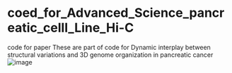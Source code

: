 # coed_for_Advanced_Science_pancreatic_celll_Line_Hi-C
code for paper
These are part of code for Dynamic interplay between structural variations and 3D genome organization in pancreatic cancer![image](https://user-images.githubusercontent.com/15102146/161373679-75dbe80c-6a0c-40a7-970d-96d656471267.png)
